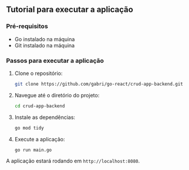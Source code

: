 ## Tutorial para executar a aplicação

### Pré-requisitos

- Go instalado na máquina
- Git instalado na máquina

### Passos para executar a aplicação

1. Clone o repositório:
    ```sh
    git clone https://github.com/gabri/go-react/crud-app-backend.git
    ```
2. Navegue até o diretório do projeto:
    ```sh
    cd crud-app-backend
    ```
3. Instale as dependências:
    ```sh
    go mod tidy
    ```
4. Execute a aplicação:
    ```sh
    go run main.go
    ```

A aplicação estará rodando em `http://localhost:8080`.